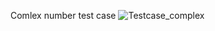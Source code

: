 Comlex number test case
![Testcase_complex](https://user-images.githubusercontent.com/78892310/107741930-1e5bed00-6d34-11eb-99d4-edbb2d2382df.jpg)
